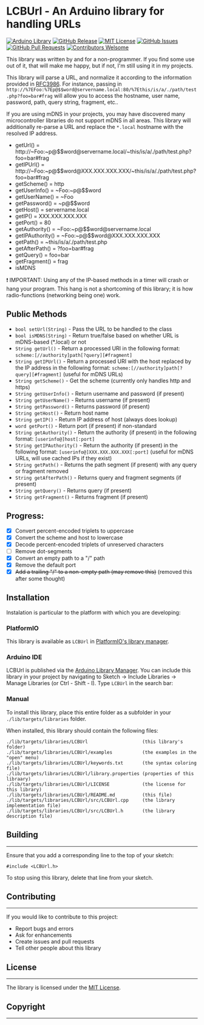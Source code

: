 # LCBUrl - An Arduino library for handling URLs

[![Arduino Library](https://www.ardu-badge.com/badge/LCBUrl.svg?style=plastic)](https://www.ardu-badge.com/LCBUrl)
[![GitHub Release](https://img.shields.io/github/v/release/lbussy/LCBUrl.svg?style=plastic)](https://github.com/lbussy/LCBUrl/releases)
[![MIT License](https://img.shields.io/github/license/lbussy/LCBUrl?style=plastic)](https://github.com/lbussy/LCBUrl/blob/master/LICENSE)
[![GitHub Issues](https://img.shields.io/github/issues/lbussy/LCBUrl?style=plastic)](http://github.com/lbussy/LCBUrl/issues)
[![GitHub Pull Requests](https://img.shields.io/github/issues-pr/lbussy/LCBUrl?style=plastic)](http://github.com/lbussy/LCBUrl/pulls)
[![Contributors Welsome](https://img.shields.io/badge/contributions-welcome-brightgreen.svg?style=plastic)](#Contributing)

This library was written by and for a non-programmer.  If you find some use out of it, that will make me happy, but if not, I'm still using it in my projects.

This library will parse a URL, and normalize it according to the information provided in [RFC3986](https://tools.ietf.org/html/rfc3986).  For instance, passing in `http://%7EFoo:%7Ep@$$word@servername.local:80/%7Ethis/is/a/./path/test.php?foo=bar#frag` will allow you to access the hostname, user name, password, path, query string, fragment, etc..

If you are using mDNS in your projects, you may have discovered many microcontroller libraries do not support mDNS in all areas.  This library will additionally re-parse a URL and replace the `*.local` hostname with the resolved IP address.

- getUrl() = http://~Foo:~p@$$word@<span/>servername.local/~this/is/a/./path/test.php?foo=bar#frag
- getIPUrl() = http://~Foo:~p@$$word@<span/>XXX.XXX.XXX.XXX/~this/is/a/./path/test.php?foo=bar#frag
- getScheme() = http
- getUserInfo() = ~Foo:~p@$$word
- getUserName() = ~Foo
- getPassword() = ~p@$$word
- getHost() = servername.local
- getIP() = XXX.XXX.XXX.XXX
- getPort() = 80
- getAuthority() = ~Foo:~p@$$word@<span/>servername.local
- getIPAuthority() = ~Foo:~p@$$word@<span/>XXX.XXX.XXX.XXX
- getPath() = ~this/is/a/./path/test.php
- getAfterPath() = ?foo=bar#frag
- getQuery() = foo=bar
- getFragment() = frag
- isMDNS

:exclamation: IMPORTANT: Using any of the IP-based methods in a timer will crash or hang your program. This hang is not a shortcoming of this library; it is how radio-functions (networking being one) work.

## Public Methods

- `bool setUrl(String)` - Pass the URL to be handled to the class
- `bool isMDNS(String)` - Return true/false based on whether URL is mDNS-based (*.local) or not
- `String getUrl()` - Return a processed URI in the following format: `scheme:[//authority]path[?query][#fragment]`
- `String getIPUrl()` - Return a processed URI with the host replaced by the IP address in the following format: `scheme:[//authority]path[?query][#fragment]` (useful for mDNS URLs)
- `String getScheme()` - Get the scheme (currently only handles http and https)
- `String getUserInfo()` - Return username and password (if present)
- `String getUserName()` - Returns username (if present)
- `String getPassword()` - Returns password (if present)
- `String getHost()` - Return host name
- `String getIP()` - Return IP address of host (always does lookup)
- `word getPort()` - Return port (if present) if non-standard
- `String getAuthority()` - Return the authority (if present) in the following format: `[userinfo@]host[:port]`
- `String getIPAuthority()` - Return the authority (if present) in the following format: `[userinfo@]XXX.XXX.XXX.XXX[:port]` (useful for mDNS URLs, will use cached IPs if they exist)
- `String getPath()` - Returns the path segment (if present) with any query or fragment removed
- `String getAfterPath()` - Returns query and fragment segments (if present)
- `String getQuery()` - Returns query (if present)
- `String getFragment()` - Returns fragment (if present)

## Progress:

- [X] Convert percent-encoded triplets to uppercase
- [X] Convert the scheme and host to lowercase
- [X] Decode percent-encoded triplets of unreserved characters
- [ ] Remove dot-segments
- [X] Convert an empty path to a "/" path
- [X] Remove the default port
- [X] ~~Add a trailing "/" to a non-empty path (may remove this)~~ (removed this after some thought)

## Installation

Instalation is particular to the platform with which you are developing:

### PlatformIO

This library is available as `LCBUrl` in [PlatformIO's library manager](https://platformio.org/lib/show/6778/LCBUrl).

### Arduino IDE

LCBUrl is published via the [Arduino Library Manager](https://www.ardu-badge.com/LCBUrl).  You can include this library in your project by navigating to Sketch -> Include Libraries -> Manage Libraries (or Ctrl - Shift - I). Type `LCBUrl` in the search bar:

### Manual

To install this library, place this entire folder as a subfolder in your
`./lib/targets/libraries` folder.

When installed, this library should contain the following files:

```
./lib/targets/libraries/LCBUrl                    (this library's folder)
./lib/targets/libraries/LCBUrl/examples           (the examples in the "open" menu)
./lib/targets/libraries/LCBUrl/keywords.txt       (the syntax coloring file)
./lib/targets/libraries/LCBUrl/library.properties (properties of this libraary)
./lib/targets/libraries/LCBUrl/LICENSE            (the license for this library)
./lib/targets/libraries/LCBUrl/README.md          (this file)
./lib/targets/libraries/LCBUrl/src/LCBUrl.cpp     (the library implementation file)
./lib/targets/libraries/LCBUrl/src/LCBUrl.h       (the library description file)
```

## Building
--------------------------------------------------------------------------------

Ensure that you add a corresponding line to the top of your sketch:

`#include <LCBUrl.h>`

To stop using this library, delete that line from your sketch.

## Contributing
--------------------------------------------

If you would like to contribute to this project:

- Report bugs and errors
- Ask for enhancements
- Create issues and pull requests
- Tell other people about this library


## License
--------------------------------------------

The library is licensed under the [MIT License](https://github.com/lbussy/LCBUrl/blob/master/LICENSE).


## Copyright
--------------------------------------------
